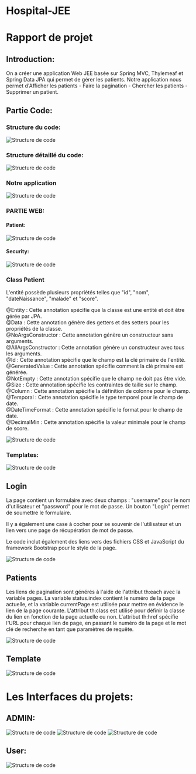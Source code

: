# Hospital-JEE
<H1>Rapport de projet</H1>

<H2>Introduction:</H2>

On a créer une application Web JEE basée sur Spring MVC, Thylemeaf et Spring Data JPA qui permet de gérer les patients.
Notre application nous permet d'Afficher les patients - Faire la pagination - Chercher les patients - Supprimer un patient.


<H2>Partie Code:</H2>

<H3>Structure du code:</H3>

![Structure de code](g1.png)

<H3>Structure détaillé du code:</H3>

![Structure de code](g2.png)

<H3>Notre application</H3>

![Structure de code](g3.png)

<H3>PARTIE WEB: </H3>

<H4>Patient:</H4>

![Structure de code](g4.png)

<H4>Security:</H4>

![Structure de code](g5.png)


<H3>Class Patient</H3>

 L'entité possède plusieurs propriétés telles que "id", "nom", "dateNaissance", "malade" et "score".
 
@Entity : Cette annotation spécifie que la classe est une entité et doit être gérée par JPA.  
@Data : Cette annotation génère des getters et des setters pour les propriétés de la classe.  
@NoArgsConstructor : Cette annotation génère un constructeur sans arguments.  
@AllArgsConstructor : Cette annotation génère un constructeur avec tous les arguments.   
@Id : Cette annotation spécifie que le champ est la clé primaire de l'entité.  
@GeneratedValue : Cette annotation spécifie comment la clé primaire est générée.  
@NotEmpty : Cette annotation spécifie que le champ ne doit pas être vide.  
@Size : Cette annotation spécifie les contraintes de taille sur le champ.  
@Column : Cette annotation spécifie la définition de colonne pour le champ.  
@Temporal : Cette annotation spécifie le type temporel pour le champ de date.  
@DateTimeFormat : Cette annotation spécifie le format pour le champ de date.  
@DecimalMin : Cette annotation spécifie la valeur minimale pour le champ de score.  


![Structure de code](g6.png)

<H3>Templates:</H3>

![Structure de code](g7.png)

<H2>Login</H2>

La page contient un formulaire avec deux champs : "username" pour le nom d'utilisateur et "password" pour le mot de passe. Un bouton "Login" permet de soumettre le formulaire.

Il y a également une case à cocher pour se souvenir de l'utilisateur et un lien vers une page de récupération de mot de passe.

Le code inclut également des liens vers des fichiers CSS et JavaScript du framework Bootstrap pour le style de la page.

![Structure de code](g8.png)


<H2>Patients</H2>

 Les liens de pagination sont générés à l'aide de l'attribut th:each avec la variable pages. La variable status.index contient le numéro de la page actuelle, et la variable currentPage est utilisée pour mettre en évidence le lien de la page courante. L'attribut th:class est utilisé pour définir la classe du lien en fonction de la page actuelle ou non. L'attribut th:href spécifie l'URL pour chaque lien de page, en passant le numéro de la page et le mot clé de recherche en tant que paramètres de requête.
 
 
![Structure de code](g9.png)

<H2>Template</H2>

![Structure de code](g10.png)


<H1>Les Interfaces du projets:</H1>

<H2>ADMIN:</H2>

![Structure de code](g11.png)
![Structure de code](g12.png)
![Structure de code](g13.png)


<H2>User:</H2>

![Structure de code](g14.png)




 
 
















 
